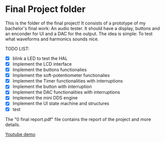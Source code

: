 # Final Project folder

This is the folder of the final project! It consists of a prototype of my bachelor's final work: An audio tester. It should have a display, buttons and an enconder for UI and a DAC for the output. The idea is simple: To test what waveforms and harmonics sounds nice.

TODO LIST:
- [x] blink a LED to test the HAL
- [x] Implement the LCD interface
- [x] Implement the buttons functionalies
- [x] Implement the soft-potentiometer functionalies
- [x] Implement the Timer functionalities with interruptions
- [x] Implement the button with interruption
- [x] Implement the DAC functionalities with interruptions
- [x] Implement the mini DDS engine
- [x] Implement the UI state machine and structures
- [x] test

The "0 final report.pdf" file contains the report of the project and more details.

[Youtube demo](https://youtu.be/xsVainzHVL8)
